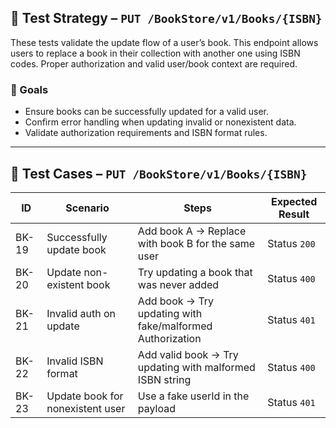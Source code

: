 ## 📌 Test Strategy – `PUT /BookStore/v1/Books/{ISBN}`

These tests validate the update flow of a user’s book. This endpoint allows users to replace a book in their collection with another one using ISBN codes. Proper authorization and valid user/book context are required.

### 🎯 Goals

- Ensure books can be successfully updated for a valid user.
- Confirm error handling when updating invalid or nonexistent data.
- Validate authorization requirements and ISBN format rules.

---

## 🧪 Test Cases – `PUT /BookStore/v1/Books/{ISBN}`

| ID    | Scenario                         | Steps                                                     | Expected Result |
| ----- | -------------------------------- | --------------------------------------------------------- | --------------- |
| BK-19 | Successfully update book         | Add book A → Replace with book B for the same user        | Status `200`    |
| BK-20 | Update non-existent book         | Try updating a book that was never added                  | Status `400`    |
| BK-21 | Invalid auth on update           | Add book → Try updating with fake/malformed Authorization | Status `401`    |
| BK-22 | Invalid ISBN format              | Add valid book → Try updating with malformed ISBN string  | Status `400`    |
| BK-23 | Update book for nonexistent user | Use a fake userId in the payload                          | Status `401`    |

